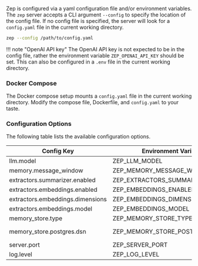 Zep is configured via a yaml configuration file and/or environment variables. The `zep` server accepts a CLI argument `--config` to specify the location of the config file. If no config file is specified, the server will look for a `config.yaml` file in the current working directory.

```bash
zep --config /path/to/config.yaml
```

!!! note "OpenAI API key"
    The OpenAI API key is not expected to be in the config file, rather the environment variable `ZEP_OPENAI_API_KEY` should be set. This can also be configured in a `.env` file in the current working directory.

### Docker Compose
The Docker compose setup mounts a `config.yaml` file in the current working directory. Modify the compose file, Dockerfile, and `config.yaml` to your taste.

### Configuration Options
The following table lists the available configuration options.

| Config Key                     | Environment Variable             | Default                                                      |
|--------------------------------|----------------------------------|--------------------------------------------------------------|
| llm.model                      | ZEP_LLM_MODEL                    | gpt-3.5-turbo                                                |
| memory.message_window          | ZEP_MEMORY_MESSAGE_WINDOW        | 12                                                           |
| extractors.summarizer.enabled  | ZEP_EXTRACTORS_SUMMARIZER_ENABLE | true                                                         |
| extractors.embeddings.enabled  | ZEP_EMBEDDINGS_ENABLED           | true                                                         |
| extractors.embeddings.dimensions | ZEP_EMBEDDINGS_DIMENSIONS       | 1536                                                         |
| extractors.embeddings.model    | ZEP_EMBEDDINGS_MODEL             | AdaEmbeddingV2                                               |
| memory_store.type              | ZEP_MEMORY_STORE_TYPE            | postgres                                                     |
| memory_store.postgres.dsn      | ZEP_MEMORY_STORE_POSTGRES_DSN    | postgres://postgres:postgres@localhost:5432/?sslmode=disable |
| server.port                    | ZEP_SERVER_PORT                  | 8000                                                         |
| log.level                      | ZEP_LOG_LEVEL                    | info                                                         |
